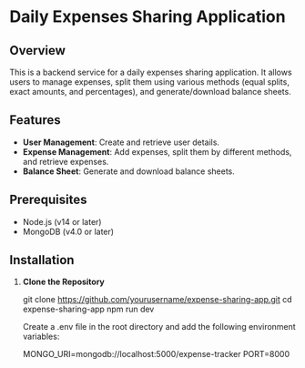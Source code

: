 # Daily Expenses Sharing Application



## Overview

This is a backend service for a daily expenses sharing application. It allows users to manage expenses, split them using various methods (equal splits, exact amounts, and percentages), and generate/download balance sheets.

## Features

- **User Management**: Create and retrieve user details.
- **Expense Management**: Add expenses, split them by different methods, and retrieve expenses.
- **Balance Sheet**: Generate and download balance sheets.

## Prerequisites

- Node.js (v14 or later)
- MongoDB (v4.0 or later)

## Installation

1. **Clone the Repository**

  
   git clone https://github.com/yourusername/expense-sharing-app.git
   cd expense-sharing-app
   npm run dev

   Create a .env file in the root directory and add the following environment variables:


   MONGO_URI=mongodb://localhost:5000/expense-tracker
   PORT=8000

